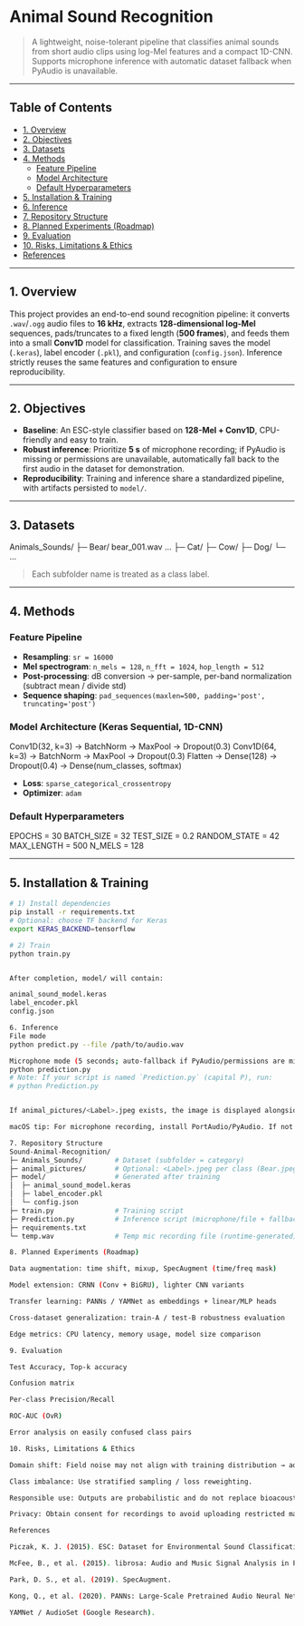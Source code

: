 # Animal Sound Recognition

> A lightweight, noise-tolerant pipeline that classifies animal sounds from short audio clips using log-Mel features and a compact 1D-CNN. Supports microphone inference with automatic dataset fallback when PyAudio is unavailable.

---

## Table of Contents
- [1. Overview](#1-overview)
- [2. Objectives](#2-objectives)
- [3. Datasets](#3-datasets)
- [4. Methods](#4-methods)
  - [Feature Pipeline](#feature-pipeline)
  - [Model Architecture](#model-architecture)
  - [Default Hyperparameters](#default-hyperparameters)
- [5. Installation & Training](#5-installation--training)
- [6. Inference](#6-inference)
- [7. Repository Structure](#7-repository-structure)
- [8. Planned Experiments (Roadmap)](#8-planned-experiments-roadmap)
- [9. Evaluation](#9-evaluation)
- [10. Risks, Limitations & Ethics](#10-risks-limitations--ethics)
- [References](#references)

---

## 1. Overview
This project provides an end-to-end sound recognition pipeline: it converts `.wav`/`.ogg` audio files to **16 kHz**, extracts **128-dimensional log-Mel** sequences, pads/truncates to a fixed length (**500 frames**), and feeds them into a small **Conv1D** model for classification. Training saves the model (`.keras`), label encoder (`.pkl`), and configuration (`config.json`). Inference strictly reuses the same features and configuration to ensure reproducibility.

---

## 2. Objectives
- **Baseline**: An ESC-style classifier based on **128-Mel + Conv1D**, CPU-friendly and easy to train.  
- **Robust inference**: Prioritize **5 s** of microphone recording; if PyAudio is missing or permissions are unavailable, automatically fall back to the first audio in the dataset for demonstration.  
- **Reproducibility**: Training and inference share a standardized pipeline, with artifacts persisted to `model/`.

---

## 3. Datasets

Animals_Sounds/
├─ Bear/ bear_001.wav …
├─ Cat/
├─ Cow/
├─ Dog/
└─ …

> Each subfolder name is treated as a class label.

---

## 4. Methods

### Feature Pipeline
- **Resampling**: `sr = 16000`  
- **Mel spectrogram**: `n_mels = 128`, `n_fft = 1024`, `hop_length = 512`  
- **Post-processing**: dB conversion → per-sample, per-band normalization (subtract mean / divide std)  
- **Sequence shaping**: `pad_sequences(maxlen=500, padding='post', truncating='post')`

### Model Architecture (Keras Sequential, 1D-CNN)

Conv1D(32, k=3) → BatchNorm → MaxPool → Dropout(0.3)
Conv1D(64, k=3) → BatchNorm → MaxPool → Dropout(0.3)
Flatten → Dense(128) → Dropout(0.4) → Dense(num_classes, softmax)

- **Loss**: `sparse_categorical_crossentropy`  
- **Optimizer**: `adam`

### Default Hyperparameters

EPOCHS = 30
BATCH_SIZE = 32
TEST_SIZE = 0.2
RANDOM_STATE = 42
MAX_LENGTH = 500
N_MELS = 128


---

## 5. Installation & Training
```bash
# 1) Install dependencies
pip install -r requirements.txt
# Optional: choose TF backend for Keras
export KERAS_BACKEND=tensorflow

# 2) Train
python train.py


After completion, model/ will contain:

animal_sound_model.keras
label_encoder.pkl
config.json

6. Inference
File mode
python predict.py --file /path/to/audio.wav

Microphone mode (5 seconds; auto-fallback if PyAudio/permissions are missing)
python prediction.py
# Note: If your script is named `Prediction.py` (capital P), run:
# python Prediction.py


If animal_pictures/<Label>.jpeg exists, the image is displayed alongside the prediction.

macOS tip: For microphone recording, install PortAudio/PyAudio. If not installed or permission is denied, the command will automatically fall back to a dataset sample without error.

7. Repository Structure
Sound-Animal-Recognition/
├─ Animals_Sounds/        # Dataset (subfolder = category)
├─ animal_pictures/       # Optional: <Label>.jpeg per class (Bear.jpeg, Cat.jpeg, ...)
├─ model/                 # Generated after training
│  ├─ animal_sound_model.keras
│  ├─ label_encoder.pkl
│  └─ config.json
├─ train.py               # Training script
├─ Prediction.py          # Inference script (microphone/file + fallback)
├─ requirements.txt
└─ temp.wav               # Temp mic recording file (runtime-generated)

8. Planned Experiments (Roadmap)

Data augmentation: time shift, mixup, SpecAugment (time/freq mask)

Model extension: CRNN (Conv + BiGRU), lighter CNN variants

Transfer learning: PANNs / YAMNet as embeddings + linear/MLP heads

Cross-dataset generalization: train-A / test-B robustness evaluation

Edge metrics: CPU latency, memory usage, model size comparison

9. Evaluation

Test Accuracy, Top-k accuracy

Confusion matrix

Per-class Precision/Recall

ROC-AUC (OvR)

Error analysis on easily confused class pairs

10. Risks, Limitations & Ethics

Domain shift: Field noise may not align with training distribution → adopt augmentation and cross-domain evaluation.

Class imbalance: Use stratified sampling / loss reweighting.

Responsible use: Outputs are probabilistic and do not replace bioacoustic expert judgment.

Privacy: Obtain consent for recordings to avoid uploading restricted material.

References

Piczak, K. J. (2015). ESC: Dataset for Environmental Sound Classification.

McFee, B., et al. (2015). librosa: Audio and Music Signal Analysis in Python.

Park, D. S., et al. (2019). SpecAugment.

Kong, Q., et al. (2020). PANNs: Large-Scale Pretrained Audio Neural Networks.

YAMNet / AudioSet (Google Research).
